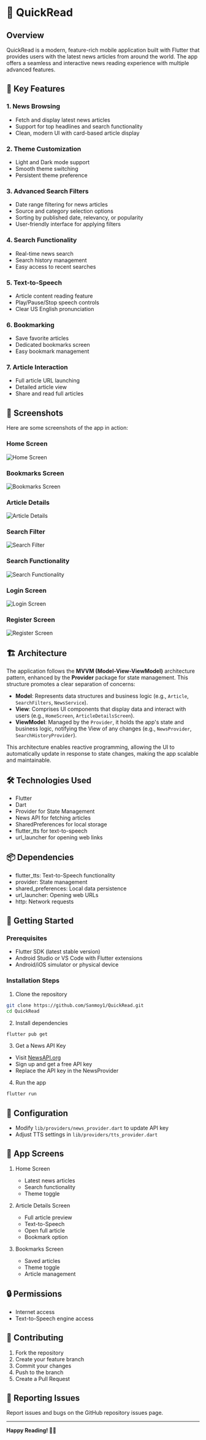 # 📰 QuickRead

## Overview
QuickRead is a modern, feature-rich mobile application built with Flutter that provides users with the latest news articles from around the world. The app offers a seamless and interactive news reading experience with multiple advanced features.

## 🌟 Key Features

### 1. News Browsing
- Fetch and display latest news articles
- Support for top headlines and search functionality
- Clean, modern UI with card-based article display

### 2. Theme Customization
- Light and Dark mode support
- Smooth theme switching
- Persistent theme preference

### 3. Advanced Search Filters
- Date range filtering for news articles
- Source and category selection options
- Sorting by published date, relevancy, or popularity
- User-friendly interface for applying filters

### 4. Search Functionality
- Real-time news search
- Search history management
- Easy access to recent searches

### 5. Text-to-Speech
- Article content reading feature
- Play/Pause/Stop speech controls
- Clear US English pronunciation

### 6. Bookmarking
- Save favorite articles
- Dedicated bookmarks screen
- Easy bookmark management

### 7. Article Interaction
- Full article URL launching
- Detailed article view
- Share and read full articles

## 📸 Screenshots

Here are some screenshots of the app in action:

### Home Screen
![Home Screen](screenshots/image1.png)

### Bookmarks Screen
![Bookmarks Screen](screenshots/image2.png)

### Article Details
![Article Details](screenshots/image3.png)

### Search Filter
![Search Filter](screenshots/image4.png)

### Search Functionality
![Search Functionality](screenshots/image5.png)

### Login Screen
![Login Screen](screenshots/login.png)

### Register Screen
![Register Screen](screenshots/register.png)

## 🏗 Architecture

The application follows the **MVVM (Model-View-ViewModel)** architecture pattern, enhanced by the **Provider** package for state management. This structure promotes a clear separation of concerns:

- **Model**: Represents data structures and business logic (e.g., `Article`, `SearchFilters`, `NewsService`).
- **View**: Comprises UI components that display data and interact with users (e.g., `HomeScreen`, `ArticleDetailsScreen`).
- **ViewModel**: Managed by the `Provider`, it holds the app's state and business logic, notifying the View of any changes (e.g., `NewsProvider`, `SearchHistoryProvider`).

This architecture enables reactive programming, allowing the UI to automatically update in response to state changes, making the app scalable and maintainable.

## 🛠 Technologies Used
- Flutter
- Dart
- Provider for State Management
- News API for fetching articles
- SharedPreferences for local storage
- flutter_tts for text-to-speech
- url_launcher for opening web links

## 📦 Dependencies
- flutter_tts: Text-to-Speech functionality
- provider: State management
- shared_preferences: Local data persistence
- url_launcher: Opening web URLs
- http: Network requests

## 🚀 Getting Started

### Prerequisites
- Flutter SDK (latest stable version)
- Android Studio or VS Code with Flutter extensions
- Android/iOS simulator or physical device

### Installation Steps
1. Clone the repository
```bash
git clone https://github.com/Sanmoy1/QuickRead.git
cd QuickRead
```

2. Install dependencies
```bash
flutter pub get
```

3. Get a News API Key
- Visit [NewsAPI.org](https://newsapi.org/)
- Sign up and get a free API key
- Replace the API key in the NewsProvider

4. Run the app
```bash
flutter run
```

## 🔧 Configuration
- Modify `lib/providers/news_provider.dart` to update API key
- Adjust TTS settings in `lib/providers/tts_provider.dart`

## 🌈 App Screens
1. Home Screen
   - Latest news articles
   - Search functionality
   - Theme toggle

2. Article Details Screen
   - Full article preview
   - Text-to-Speech
   - Open full article
   - Bookmark option

3. Bookmarks Screen
   - Saved articles
   - Theme toggle
   - Article management

## 🔒 Permissions
- Internet access
- Text-to-Speech engine access

## 🤝 Contributing
1. Fork the repository
2. Create your feature branch
3. Commit your changes
4. Push to the branch
5. Create a Pull Request

## 🐛 Reporting Issues
Report issues and bugs on the GitHub repository issues page.

---

**Happy Reading! 📖✨**
